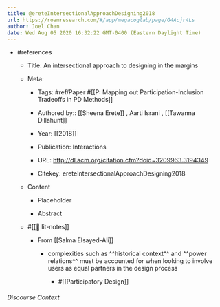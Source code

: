 ```yaml
---
title: @ereteIntersectionalApproachDesigning2018
url: https://roamresearch.com/#/app/megacoglab/page/G4Acjr4Ls
author: Joel Chan
date: Wed Aug 05 2020 16:32:22 GMT-0400 (Eastern Daylight Time)
---
```


- #references

    - Title: An intersectional approach to designing in the margins

    - Meta:

        - Tags: #ref/Paper #[[P: Mapping out Participation-Inclusion Tradeoffs in PD Methods]]

        - Authored by::  [[Sheena Erete]] ,  Aarti Israni ,  [[Tawanna Dillahunt]]

        - Year: [[2018]]

        - Publication: Interactions

        - URL: http://dl.acm.org/citation.cfm?doid=3209963.3194349

        - Citekey: ereteIntersectionalApproachDesigning2018

    - Content

        - Placeholder

        - Abstract

    - #[[📝 lit-notes]]

        - From [[Salma Elsayed-Ali]]

            - complexities such as ^^historical context^^ and ^^power relations^^ must be accounted for when looking to involve users as equal partners in the design process

                - #[[Participatory Design]]

###### Discourse Context


